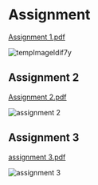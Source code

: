 # Assignment
> 
[Assignment 1.pdf](https://github.com/NabilaTarannum/Assignment/files/8117567/assignment.1.pdf)

![tempImageIdif7y](https://user-images.githubusercontent.com/89971373/155163437-9656f99b-8827-4ece-aadb-b1cb7ea6ab83.gif)

## Assignment 2
>
[Assignment 2.pdf](https://github.com/NabilaTarannum/Assignment/files/8117622/assignment.2.pdf)

![assignment 2](https://user-images.githubusercontent.com/89971373/155163959-2db60cca-5a7e-42ed-82bb-c81701c1a4ca.jpg)

## Assignment 3
[assignment 3.pdf](https://github.com/NabilaTarannum/Assignment/files/8117881/assignment.3.pdf)

![assignment 3](https://user-images.githubusercontent.com/89971373/155164590-0b4953ff-e557-4dbe-886d-c04a4118d530.jpg)
